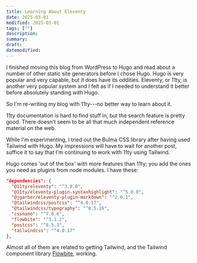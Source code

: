 ```yaml
---
title: Learning About Eleventy
date: 2025-03-01
modified: 2025-03-01
tags: [""]
description:
summary:
draft:
datemodified:
---
```


I finished moving this blog from WordPress to Hugo and read about a number of other static site generators before I chose Hugo. Hugo is very popular and very capable, but it does have its oddities. Eleventy, or 11ty, is another very popular system and I felt as if I needed to understand it better before absolutely standing with Hugo.

So I'm re-writing my blog with 11ty---no better way to learn about it.

11ty documentation is hard to find stuff in, but the search feature is pretty good. There doesn't seem to be all that much independent reference material on the web.

While I'm experimenting, I tried out the Bulma CSS library after having used Tailwind with Hugo. My impressions will have to wait for another post, suffice it to say that I'm continuing to work with 11ty using Tailwind.

Hugo comes 'out of the box' with more features than 11ty; you add the ones you need as plugins from node modules. I have these:

```JSON
"dependencies": {
  "@11ty/eleventy": "^3.0.0",
  "@11ty/eleventy-plugin-syntaxhighlight": "^5.0.0",
  "@jgarber/eleventy-plugin-markdown": "^2.0.1",
  "@tailwindcss/postcss": "^4.0.17",
  "@tailwindcss/typography": "^0.5.16",
  "cssnano": "^7.0.6",
  "flowbite": "^3.1.2",
  "postcss": "^8.5.3",
  "tailwindcss": "^4.0.17"
},
```

Almost all of them are related to getting Tailwind, and the Tailwind component library [Flowbite](https://flowbite.com/), working.
